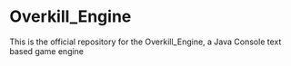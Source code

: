 # Overkill_Engine
This is the official repository for the Overkill_Engine, a Java Console text based game engine
